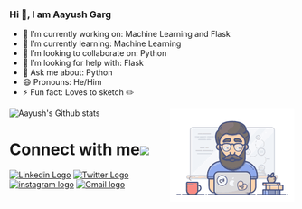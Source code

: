 ### Hi 👋, I am Aayush Garg

- 🔭 I’m currently working on: Machine Learning and Flask
- 🌱 I’m currently learning: Machine Learning
- 👯 I’m looking to collaborate on: Python
- 🤔 I’m looking for help with: Flask
- 💬 Ask me about: Python
- 😄 Pronouns: He/Him
- ⚡ Fun fact: Loves to sketch :pencil2:

<img align="right" alt="GIF" src="coder.gif" />


![Aayush's Github stats](https://github-readme-stats.vercel.app/api?username=Aayush-hub&show_icons=true&theme=radical)

# Connect with me<img src="https://github.com/TheDudeThatCode/TheDudeThatCode/blob/master/Assets/Handshake.gif" height="32px">
[<img src="https://github.com/TheDudeThatCode/TheDudeThatCode/blob/master/Assets/Linkedin.svg" alt="Linkedin Logo" width="32">](https://www.linkedin.com/in/aayush-garg-68b6081a3/)   [<img src="https://github.com/TheDudeThatCode/TheDudeThatCode/blob/master/Assets/Twitter.svg" alt="Twitter Logo" width="32">](https://mobile.twitter.com/AayushG34256723)   [<img src="https://github.com/TheDudeThatCode/TheDudeThatCode/blob/master/Assets/Instagram.svg" alt="instagram logo" width="32">](https://www.instagram.com/ayushgarg1951/)   [<img src="https://github.com/TheDudeThatCode/TheDudeThatCode/blob/master/Assets/Gmail.svg" alt="Gmail logo" height="32">](mailto:ayushgarg1951@gmail.com)
<br>
<br>

